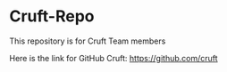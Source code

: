 # Cruft-Repo
This repository is for Cruft Team members

Here is the link for GitHub Cruft: https://github.com/cruft
